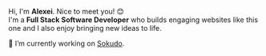 Hi, I'm **Alexei**. Nice to meet you! 😊
<br>
I'm a **Full Stack Software Developer** who builds engaging websites like this one and I also enjoy bringing new ideas to life.
<br>


🔭 I’m currently working on [Sokudo](https://github.com/swrd1337/sokudo).


<!--
**swrd1337/swrd1337** is a ✨ _special_ ✨ repository because its `README.md` (this file) appears on your GitHub profile.

Here are some ideas to get you started:

- 🔭 I’m currently working on ...
- 🌱 I’m currently learning ...
- 👯 I’m looking to collaborate on ...
- 🤔 I’m looking for help with ...
- 💬 Ask me about ...
- 📫 How to reach me: ...
- 😄 Pronouns: ...
- ⚡ Fun fact: ...
-->
